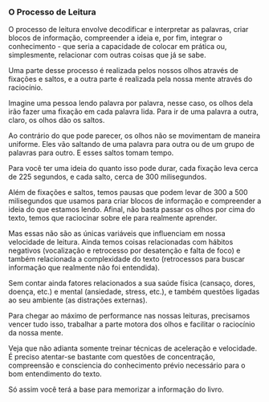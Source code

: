 ### O Processo de Leitura

O processo de leitura envolve decodificar e interpretar as palavras, criar blocos de informação, compreender a ideia e, por fim, integrar o conhecimento - que seria a capacidade de colocar em prática ou, simplesmente, relacionar com outras coisas que já se sabe.

Uma parte desse processo é realizada pelos nossos olhos através de fixações e saltos, e a outra parte é realizada pela nossa mente através do raciocínio.

Imagine uma pessoa lendo palavra por palavra, nesse caso, os olhos dela irão fazer uma fixação em cada palavra lida. Para ir de uma palavra a outra, claro, os olhos dão os saltos.

Ao contrário do que pode parecer, os olhos não se movimentam de maneira uniforme. Eles vão saltando de uma palavra para outra ou de um grupo de palavras para outro. E esses saltos tomam tempo.

Para você ter uma ideia do quanto isso pode durar, cada fixação leva cerca de 225 segundos, e cada salto, cerca de 300 milisegundos.

Além de fixações e saltos, temos pausas que podem levar de 300 a 500 milisegundos que usamos para criar blocos de informação e compreender a ideia do que estamos lendo. Afinal, não basta passar os olhos por cima do texto, temos que raciocinar sobre ele para realmente aprender.

Mas essas não são as únicas variáveis que influenciam em nossa velocidade de leitura. Ainda temos coisas relacionadas com hábitos negativos (vocalização e retrocesso por desatenção e falta de foco) e também relacionada a complexidade do texto (retrocessos para buscar informação que realmente não foi entendida).

Sem contar ainda fatores relacionados a sua saúde física (cansaço, dores, doença, etc.) e mental (ansiedade, stress, etc.), e também questões ligadas ao seu ambiente (as distrações externas).

Para chegar ao máximo de performance nas nossas leituras, precisamos vencer tudo isso, trabalhar a parte motora dos olhos e facilitar o raciocínio da nossa mente.

Veja que não adianta somente treinar técnicas de aceleração e velocidade. É preciso atentar-se bastante com questões de concentração, compreensão e consciencia do conhecimento prévio necessário para o bom entendimento do texto.

Só assim você terá a base para memorizar a informação do livro.
